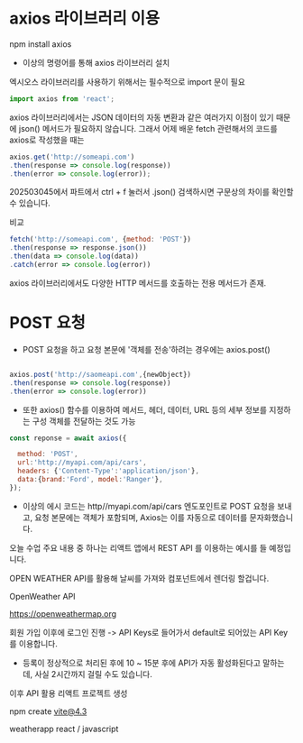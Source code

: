 # axios 라이브러리 이용

npm install axios
- 이상의 명령어를 통해 axios 라이브러리 설치

엑시오스 라이브러리를 사용하기 위해서는 필수적으로 import 문이 필요
```jsx
import axios from 'react';
```

axios 라이브러리에서는 JSON 데이터의 자동 변환과 같은 여러가지 이점이 있기 때문에 json() 메서드가 필요하지 않습니다. 그래서 어제 배운 fetch 관련해서의 코드를 axios로 작성했을 때는

```jsx
axios.get('http://someapi.com')
.then(response => console.log(response))
.then(error => console.log(error));
```

202503045에서 파트에서 ctrl + f 눌러서 .json() 검색하시면 구문상의 차이를 확인할 수 있습니다. 

비교
```js
fetch('http://someapi.com', {method: 'POST'})
.then(response => response.json())
.then(data => console.log(data))
.catch(error => console.log(error))
```

axios 라이브러리에서도 다양한 HTTP 메서드를 호출하는 전용 메서드가 존재.

# POST 요청

- POST 요청을 하고 요청 본문에 '객체를 전송'하려는 경우에는 axios.post()

```jsx

axios.post('http://saomeapi.com',{newObject})
.then(response => console.log(response))
.then(error => console.log(error))
```

- 또한 axios() 함수를 이용하여 메서드, 헤더, 데이터, URL 등의 세부 정보를 지정하는 구성 객체를 전달하는 것도 가능

```jsx
const reponse = await axios({

  method: 'POST',
  url:'http://myapi.com/api/cars',
  headers: {'Content-Type':'application/json'},
  data:{brand:'Ford', model:'Ranger'},
});
```

- 이상의 에시 코드는 http//myapi.com/api/cars 엔도포인트로 POST 요청을 보내고, 요청 본문에는 객체가 포함되며, Axios는 이를 자동으로 데이터를 문자화했습니다. 

오늘 수업 주요 내용 중 하나는 
리액트 앱에서 REST API 를 이용하는 예시를 들 예정입니다. 

OPEN WEATHER API를 활용해 날씨를 가져와 컴포넌트에서 렌더링 할겁니다. 

OpenWeather API

https://openweathermap.org

회원 가입 이후에 로그인 진행 -> API Keys로 들어가서 default로 되어있는 API Key를 이용합니다. 

* 등록이 정상적으로 처리된 후에 10 ~ 15분 후에 API가 자동 활성화된다고 말하는데, 사실 2시간까지 걸릴 수도 있습니다. 

이후 API 활용 리액트 프로젝트 생성

npm create vite@4.3

weatherapp
react / javascript